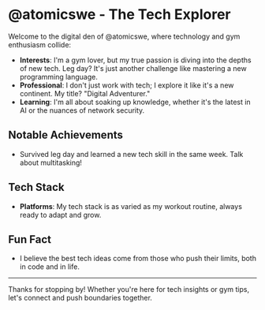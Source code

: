 # @atomicswe - The Tech Explorer

Welcome to the digital den of @atomicswe, where technology and gym enthusiasm collide:

- **Interests**: I'm a gym lover, but my true passion is diving into the depths of new tech. Leg day? It's just another challenge like mastering a new programming language.
- **Professional**: I don't just work with tech; I explore it like it's a new continent. My title? "Digital Adventurer."
- **Learning**: I'm all about soaking up knowledge, whether it's the latest in AI or the nuances of network security. 

## Notable Achievements

- Survived leg day and learned a new tech skill in the same week. Talk about multitasking!

## Tech Stack

- **Platforms**: My tech stack is as varied as my workout routine, always ready to adapt and grow.

## Fun Fact

- I believe the best tech ideas come from those who push their limits, both in code and in life.

---

Thanks for stopping by! Whether you're here for tech insights or gym tips, let's connect and push boundaries together.
